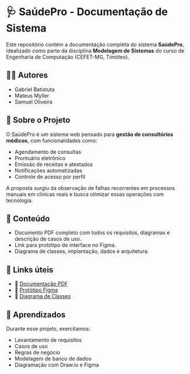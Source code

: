 # 🩺 SaúdePro - Documentação de Sistema

Este repositório contém a documentação completa do sistema **SaúdePro**, idealizado como parte da disciplina **Modelagem de Sistemas** do curso de Engenharia de Computação (CEFET-MG, Timóteo).

## 👨‍💻 Autores

- Gabriel Batistuta  
- Mateus Myller  
- Samuel Oliveira

## 📌 Sobre o Projeto

O SaúdePro é um sistema web pensado para **gestão de consultórios médicos**, com funcionalidades como:

- Agendamento de consultas
- Prontuário eletrônico
- Emissão de receitas e atestados
- Notificações automatizadas
- Controle de acesso por perfil

A proposta surgiu da observação de falhas recorrentes em processos manuais em clínicas reais e busca otimizar essas operações com tecnologia.

## 📂 Conteúdo

- Documento PDF completo com todos os requisitos, diagramas e descrição de casos de uso.
- Link para protótipo de interface no Figma.
- Diagrama de classes, implantação, dados e arquitetura.

## 🔗 Links úteis

- 📄 [Documentação PDF](./Documentacao_do_Software_Saude_PRO.pdf)
- 🎨 [Protótipo Figma](https://www.figma.com/design/GneER6iUuilfGSjnqAwUSr/SaudePro?node-id=0-1)
- 📁 [Diagrama de Classes](https://drive.google.com/file/d/11SXfEq9bLOx0A60pcW1cQ2k6IAKJLiZz/view)

## 🧠 Aprendizados

Durante esse projeto, exercitamos:

- Levantamento de requisitos
- Casos de uso
- Regras de negócio
- Modelagem de banco de dados
- Diagramação com Draw.io e Figma
